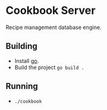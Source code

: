 # Cookbook Server

Recipe management database engine.

## Building

- Install [go](https://golang.org/doc/install).
- Build the project `go build .`

## Running

- `./cookbook`
